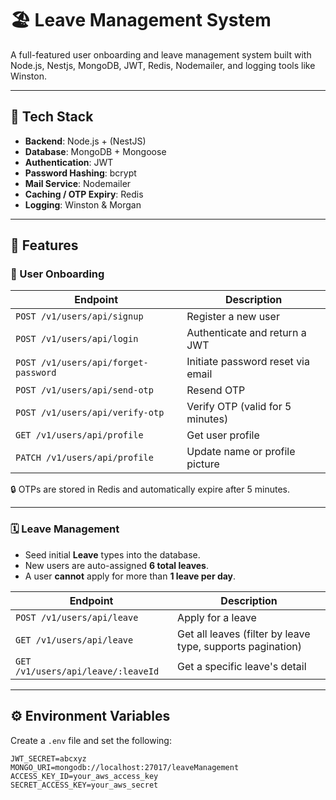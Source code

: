 # 🏖️ Leave Management System

A full-featured user onboarding and leave management system built with Node.js, Nestjs, MongoDB, JWT, Redis, Nodemailer, and logging tools like Winston.

---

## 🚀 Tech Stack

- **Backend**: Node.js + (NestJS)
- **Database**: MongoDB + Mongoose
- **Authentication**: JWT
- **Password Hashing**: bcrypt
- **Mail Service**: Nodemailer
- **Caching / OTP Expiry**: Redis
- **Logging**: Winston & Morgan

---

## 📁 Features

### 👤 User Onboarding

| Endpoint | Description |
|---------|-------------|
| `POST /v1/users/api/signup` | Register a new user |
| `POST /v1/users/api/login` | Authenticate and return a JWT |
| `POST /v1/users/api/forget-password` | Initiate password reset via email |
| `POST /v1/users/api/send-otp` | Resend OTP |
| `POST /v1/users/api/verify-otp` | Verify OTP (valid for 5 minutes) |
| `GET /v1/users/api/profile` | Get user profile |
| `PATCH /v1/users/api/profile` | Update name or profile picture |

🔒 OTPs are stored in Redis and automatically expire after 5 minutes.

---

### 🗓️ Leave Management

- Seed initial **Leave** types into the database.
- New users are auto-assigned **6 total leaves**.
- A user **cannot** apply for more than **1 leave per day**.

| Endpoint | Description |
|----------|-------------|
| `POST /v1/users/api/leave` | Apply for a leave |
| `GET /v1/users/api/leave` | Get all leaves (filter by leave type, supports pagination) |
| `GET /v1/users/api/leave/:leaveId` | Get a specific leave's detail |

---

## ⚙️ Environment Variables

Create a `.env` file and set the following:
```env
JWT_SECRET=abcxyz
MONGO_URI=mongodb://localhost:27017/leaveManagement
ACCESS_KEY_ID=your_aws_access_key
SECRET_ACCESS_KEY=your_aws_secret


